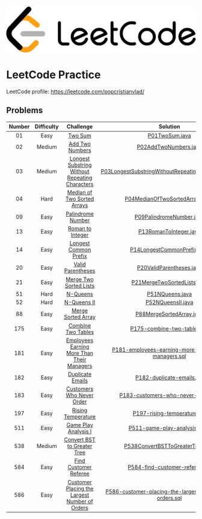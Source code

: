 ![Alt text](leetcode.png)

# LeetCode Practice

LeetCode profile: https://leetcode.com/popcristianvlad/

## Problems

| Number | Difficulty |                                                            Challenge                                                            |                                                                          Solution                                                                          |
|:------:|:----------:|:-------------------------------------------------------------------------------------------------------------------------------:|:----------------------------------------------------------------------------------------------------------------------------------------------------------:|
|   01   |    Easy    |                                        [Two Sum](https://leetcode.com/problems/two-sum/)                                        |                                         [P01TwoSum.java](src/com/popcristianvlad/leetcode/practice/P01TwoSum.java)                                         |
|   02   |   Medium   |                                [Add Two Numbers](https://leetcode.com/problems/add-two-numbers/)                                |                                  [P02AddTwoNumbers.java](src/com/popcristianvlad/leetcode/practice/P02AddTwoNumbers.java)                                  |
|   03   |   Medium   | [Longest Substring Without Repeating Characters](https://leetcode.com/problems/longest-substring-without-repeating-characters/) |     [P03LongestSubstringWithoutRepeatingCharacters.java](src/com/popcristianvlad/leetcode/practice/P03LongestSubstringWithoutRepeatingCharacters.java)     |
|   04   |    Hard    |                    [Median of Two Sorted Arrays](https://leetcode.com/problems/median-of-two-sorted-arrays/)                    |                        [P04MedianOfTwoSortedArrays.java](src/com/popcristianvlad/leetcode/practice/P04MedianOfTwoSortedArrays.java)                        |
|   09   |    Easy    |                              [Palindrome Number](https://leetcode.com/problems/palindrome-number/)                              |                               [P09PalindromeNumber.java](src/com/popcristianvlad/leetcode/practice/P09PalindromeNumber.java)                               |
|   13   |    Easy    |                               [Roman to Integer](https://leetcode.com/problems/roman-to-integer/)                               |                                 [P13RomanToInteger.java](src/com/popcristianvlad/leetcode/practice/P13RomanToInteger.java)                                 |
|   14   |    Easy    |                          [Longest Common Prefix](https://leetcode.com/problems/longest-common-prefix/)                          |                            [P14LongestCommonPrefix.java](src/com/popcristianvlad/leetcode/practice/P14LongestCommonPrefix.java)                            |
|   20   |    Easy    |                              [Valid Parentheses](https://leetcode.com/problems/valid-parentheses/)                              |                               [P20ValidParentheses.java](src/com/popcristianvlad/leetcode/practice/P20ValidParentheses.java)                               |
|   21   |    Easy    |                         [Merge Two Sorted Lists](https://leetcode.com/problems/merge-two-sorted-lists/)                         |                            [P21MergeTwoSortedLists.java](src/com/popcristianvlad/leetcode/practice/P21MergeTwoSortedLists.java)                            |
|   51   |    Hard    |                                       [N-Queens](https://leetcode.com/problems/n-queens/)                                       |                                        [P51NQueens.java](src/com/popcristianvlad/leetcode/practice/P51NQueens.java)                                        |
|   52   |    Hard    |                                    [N-Queens II](https://leetcode.com/problems/n-queens-ii/)                                    |                                      [P52NQueensII.java](src/com/popcristianvlad/leetcode/practice/P52NQueensII.java)                                      |
|   88   |    Easy    |                             [Merge Sorted Array](https://leetcode.com/problems/merge-sorted-array/)                             |                               [P88MergeSortedArray.java](src/com/popcristianvlad/leetcode/practice/P88MergeSortedArray.java)                               |
|  175   |    Easy    |                             [Combine Two Tables](https://leetcode.com/problems/combine-two-tables/)                             |                            [P175-combine-two-tables.sql](src/com/popcristianvlad/leetcode/practice/P175-combine-two-tables.sql)                            |
|  181   |    Easy    |     [Employees Earning More Than Their Managers](https://leetcode.com/problems/employees-earning-more-than-their-managers/)     |    [P181-employees-earning-more-than-their-managers.sql](src/com/popcristianvlad/leetcode/practice/P181-employees-earning-more-than-their-managers.sql)    |
|  182   |    Easy    |                               [Duplicate Emails](https://leetcode.com/problems/duplicate-emails/)                               |                              [P182-duplicate-emails.sql](src/com/popcristianvlad/leetcode/practice/P182-duplicate-emails.sql)                              |
|  183   |    Easy    |                      [Customers Who Never Order](https://leetcode.com/problems/customers-who-never-order/)                      |                     [P183-customers-who-never-order.sql](src/com/popcristianvlad/leetcode/practice/P183-customers-who-never-order.sql)                     |
|  197   |    Easy    |                             [Rising Temperature](https://leetcode.com/problems/rising-temperature/)                             |                            [P197-rising-temperature.sql](src/com/popcristianvlad/leetcode/practice/P197-rising-temperature.sql)                            |
|  511   |    Easy    |                           [Game Play Analysis I](https://leetcode.com/problems/game-play-analysis-i/)                           |                          [P511-game-play-analysis-i.sql](src/com/popcristianvlad/leetcode/practice/P511-game-play-analysis-i.sql)                          |
|  538   |   Medium   |                    [Convert BST to Greater Tree](https://leetcode.com/problems/convert-bst-to-greater-tree/)                    |                       [P538ConvertBSTToGreaterTree.java](src/com/popcristianvlad/leetcode/practice/P538ConvertBSTToGreaterTree.java)                       |
|  584   |    Easy    |                          [Find Customer Referee](https://leetcode.com/problems/find-customer-referee/)                          |                         [P584-find-customer-referee.sql](src/com/popcristianvlad/leetcode/practice/P584-find-customer-referee.sql)                         |
|  586   |    Easy    |  [Customer Placing the Largest Number of Orders](https://leetcode.com/problems/customer-placing-the-largest-number-of-orders/)  | [P586-customer-placing-the-largest-number-of-orders.sql](src/com/popcristianvlad/leetcode/practice/P586-customer-placing-the-largest-number-of-orders.sql) |

